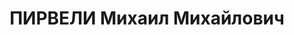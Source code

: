 ---
title: ПИРВЕЛИ Михаил Михайлович
description: 'грузин. Род занятий: до ареста - директор Мукузанского совхоза.

  Осужден Тройкой при НКВД ГССР 28.12.1937. Мера наказания: 10 лет заключения в ИТЛ.
  Срок считать с 5 ноября 1937 года.'
---